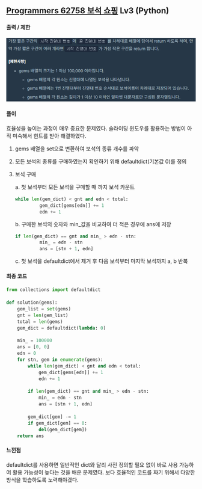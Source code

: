 ##  [Programmers 62758 보석 쇼핑](https://programmers.co.kr/learn/courses/30/lessons/62758) Lv3 (Python)

#### 출력 / 제한

![입출력](readme.assets/입출력_제한.PNG)


#### 풀이

효율성을 높이는 과정이 매우 중요한 문제였다.
슬라이딩 윈도우를 활용하는 방법이 아직 미숙해서 힌트를 받아 해결하였다.

1. gems 배열을 set으로 변환하여 보석의 종류 개수를 파악

2. 모든 보석의 종류를 구매하였는지 확인하기 위해 defaultdict(기본값 0)를 정의

3. 보석 구매

   a. 첫 보석부터 모든 보석을 구매할 때 까지 보석 카운트
   ```python
   while len(gem_dict) < gnt and edn < total:
            gem_dict[gems[edn]] += 1
            edn += 1
   ```

   b. 구매한 보석의 숫자와 min_값을 비교하여 더 적은 경우에 ans에 저장
   ```python
   if len(gem_dict) == gnt and min_ > edn - stn:
            min_ = edn - stn
            ans = [stn + 1, edn]
   ```

   c. 첫 보석을 defaultdict에서 제거 후 다음 보석부터 마지막 보석까지 a, b 반복


#### 최종 코드

```python
from collections import defaultdict

def solution(gems):
    gem_list = set(gems)
    gnt = len(gem_list)
    total = len(gems)
    gem_dict = defaultdict(lambda: 0)

    min_ = 100000
    ans = [0, 0]
    edn = 0
    for stn, gem in enumerate(gems):
        while len(gem_dict) < gnt and edn < total:
            gem_dict[gems[edn]] += 1
            edn += 1

        if len(gem_dict) == gnt and min_ > edn - stn:
            min_ = edn - stn
            ans = [stn + 1, edn]

        gem_dict[gem] -= 1
        if gem_dict[gem] == 0:
            del(gem_dict[gem])
    return ans
```


#### 느낀점

defaultdict를 사용하면 일반적인 dict와 달리 사전 정의할 필요 없이 바로 사용 가능하여 활용 가능성이 높다는 것을 배운 문제였다.
보다 효율적인 코드를 짜기 위해서 다양한 방식을 학습하도록 노력해야겠다.
